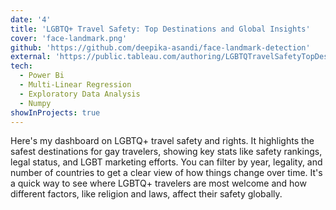 ```yaml
---
date: '4'
title: 'LGBTQ+ Travel Safety: Top Destinations and Global Insights'
cover: 'face-landmark.png'
github: 'https://github.com/deepika-asandi/face-landmark-detection'
external: 'https://public.tableau.com/authoring/LGBTQTravelSafetyTopDestinationsandGlobalInsights/Story1#1'
tech:
  - Power Bi
  - Multi-Linear Regression
  - Exploratory Data Analysis
  - Numpy
showInProjects: true
---
```


Here's my dashboard on LGBTQ+ travel safety and rights. It highlights the safest destinations for gay travelers, showing key stats like safety rankings, legal status, and LGBT marketing efforts. You can filter by year, legality, and number of countries to get a clear view of how things change over time. It's a quick way to see where LGBTQ+ travelers are most welcome and how different factors, like religion and laws, affect their safety globally.
